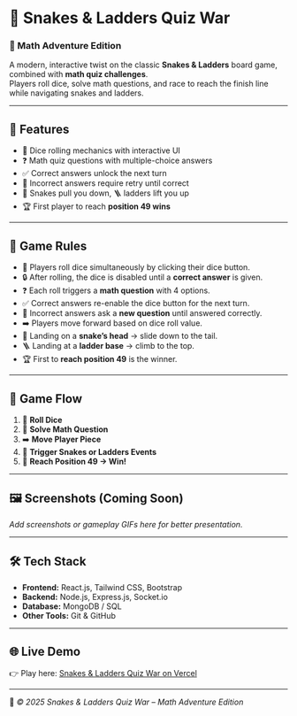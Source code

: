 # 🎲 Snakes & Ladders Quiz War  
### 🧮 Math Adventure Edition  

A modern, interactive twist on the classic **Snakes & Ladders** board game, combined with **math quiz challenges**.  
Players roll dice, solve math questions, and race to reach the finish line while navigating snakes and ladders.  

---

## 🚀 Features
- 🎲 Dice rolling mechanics with interactive UI  
- ❓ Math quiz questions with multiple-choice answers  
- ✅ Correct answers unlock the next turn  
- 🔄 Incorrect answers require retry until correct  
- 🐍 Snakes pull you down, 🪜 ladders lift you up  
- 🏆 First player to reach **position 49 wins**  

---

## 📜 Game Rules
- 🎲 Players roll dice simultaneously by clicking their dice button.  
- 🔒 After rolling, the dice is disabled until a **correct answer** is given.  
- ❓ Each roll triggers a **math question** with 4 options.  
- ✅ Correct answers re-enable the dice button for the next turn.  
- 🔄 Incorrect answers ask a **new question** until answered correctly.  
- ➡️ Players move forward based on dice roll value.  
- 🐍 Landing on a **snake’s head** → slide down to the tail.  
- 🪜 Landing at a **ladder base** → climb to the top.  
- 🏆 First to **reach position 49** is the winner.  

---

## 🔁 Game Flow
1. 🎲 **Roll Dice**  
2. 🧮 **Solve Math Question**  
3. ➡️ **Move Player Piece**  
4. 🎯 **Trigger Snakes or Ladders Events**  
5. 🏁 **Reach Position 49 → Win!**  

---

## 🖼️ Screenshots (Coming Soon)
_Add screenshots or gameplay GIFs here for better presentation._

---

## 🛠️ Tech Stack
- **Frontend:** React.js, Tailwind CSS, Bootstrap  
- **Backend:** Node.js, Express.js, Socket.io  
- **Database:** MongoDB / SQL  
- **Other Tools:** Git & GitHub  

---

## 🌐 Live Demo
👉 Play here: [Snakes & Ladders Quiz War on Vercel]( https://snakes-and-ladders-quiz-war.vercel.app/)  

---

📌 *© 2025 Snakes & Ladders Quiz War – Math Adventure Edition*  
